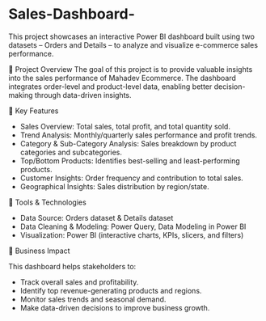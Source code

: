 # Sales-Dashboard-
This project showcases an interactive Power BI dashboard built using two datasets – Orders and Details – to analyze and visualize e-commerce sales performance.

🔹 Project Overview
The goal of this project is to provide valuable insights into the sales performance of Mahadev Ecommerce. The dashboard integrates order-level and product-level data, enabling better decision-making through data-driven insights.

🔹 Key Features

* Sales Overview: Total sales, total profit, and total quantity sold.
* Trend Analysis: Monthly/quarterly sales performance and profit trends.
* Category & Sub-Category Analysis: Sales breakdown by product categories and subcategories.
* Top/Bottom Products: Identifies best-selling and least-performing products.
* Customer Insights: Order frequency and contribution to total sales.
* Geographical Insights: Sales distribution by region/state.

🔹 Tools & Technologies

* Data Source: Orders dataset & Details dataset
* Data Cleaning & Modeling: Power Query, Data Modeling in Power BI
* Visualization: Power BI (interactive charts, KPIs, slicers, and filters)

🔹 Business Impact

This dashboard helps stakeholders to:
* Track overall sales and profitability.
* Identify top revenue-generating products and regions.
* Monitor sales trends and seasonal demand.
* Make data-driven decisions to improve business growth.

